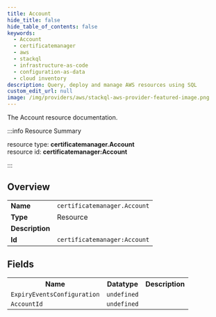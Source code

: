 ```yaml
---
title: Account
hide_title: false
hide_table_of_contents: false
keywords:
  - Account
  - certificatemanager
  - aws
  - stackql
  - infrastructure-as-code
  - configuration-as-data
  - cloud inventory
description: Query, deploy and manage AWS resources using SQL
custom_edit_url: null
image: /img/providers/aws/stackql-aws-provider-featured-image.png
---
```

The Account resource documentation.

:::info Resource Summary

<div class="row">
<div class="providerDocColumn">
<span>resource type:&nbsp;<b>certificatemanager.Account</b></span><br />
<span>resource id:&nbsp;<b>certificatemanager:Account</b></span><br />
</div>
</div>

:::

## Overview
<table><tbody>
<tr><td><b>Name</b></td><td><code>certificatemanager.Account</code></td></tr>
<tr><td><b>Type</b></td><td>Resource</td></tr>
<tr><td><b>Description</b></td><td></td></tr>
<tr><td><b>Id</b></td><td><code>certificatemanager:Account</code></td></tr>
</tbody></table>

## Fields
<table><tbody>
<tr><th>Name</th><th>Datatype</th><th>Description</th></tr>
<tr><td><code>ExpiryEventsConfiguration</code></td><td><code>undefined</code></td><td></td></tr><tr><td><code>AccountId</code></td><td><code>undefined</code></td><td></td></tr>
</tbody></table>